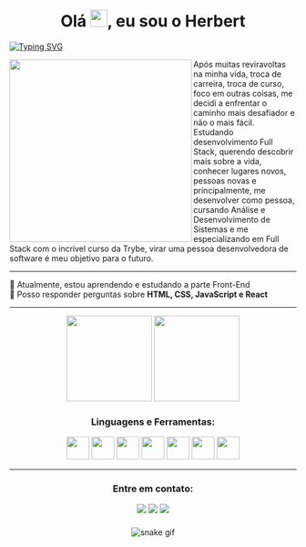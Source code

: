 
<h1 align="center">Olá  <img src="https://media.giphy.com/media/hvRJCLFzcasrR4ia7z/giphy.gif" width="30px"/>, eu sou o Herbert </h1>

[![Typing SVG](https://readme-typing-svg.demolab.com?font=Fira+Code&pause=1000&color=8B8989&center=true&vCenter=true&width=1000&lines=Dev+Full+stack+em+forma%C3%A7%C3%A3o;sempre+em+constante+desenvolvimento+pessoal)](https://git.io/typing-svg)

<img align="left" src="https://camo.githubusercontent.com/8bf6f6d78abc81fcf9c49f10649423e73ea44bc248e83aaae8759d401c829a84/68747470733a2f2f70687973696373677572756b756c2e66696c65732e776f726470726573732e636f6d2f323031392f30322f6368617261637465722d312e676966" width="320px"> Após muitas reviravoltas na minha vida, troca de carreira, troca de curso, foco em outras coisas, me decidi a enfrentar o caminho mais desafiador e não o mais fácil. Estudando desenvolvimento Full Stack, querendo descobrir mais sobre a vida, conhecer lugares novos, pessoas novas e principalmente, me desenvolver como pessoa, cursando Análise e Desenvolvimento de Sistemas e me especializando em Full Stack com o incrível curso da Trybe, virar uma pessoa desenvolvedora de software é meu objetivo para o futuro.

**********
<div align="left">
🌱 Atualmente, estou aprendendo e estudando a parte Front-End<br>
💬 Posso responder perguntas sobre <strong>HTML, CSS, JavaScript e React</strong><br>
</div>

***************	

<div align="center">
  <img height="150em" src="https://github-readme-stats-eight-theta.vercel.app/api?username=herbertho&show_icons=true&theme=dark&include_all_commits=true&count_private=true"/>
  <img height="150em" src="https://github-readme-stats-eight-theta.vercel.app/api/top-langs/?username=herbertho&layout=compact&langs_count=8&theme=dark"/>
<div>	
	
	
<h3 align="center">Linguagens e Ferramentas:</h3>
<p align="center"><img height="40" width="40" src="https://cdn.simpleicons.org/css3/8B8989" /> <img height="40" width="40" src="https://cdn.simpleicons.org/html5/8B8989"/> <img height="40" width="40" src="https://cdn.simpleicons.org/javascript/8B8989"/> <img height="40" width="40" src="https://cdn.simpleicons.org/react/8B8989"/> <img height="40" width="40" src="https://cdn.simpleicons.org/npm/8B8989"/> <img height="40" width="40" src="https://cdn.simpleicons.org/jest/8B8989"/> <img height="40" width="40" src="https://cdn.simpleicons.org/ubuntu/8B8989"/></p></div>
</div>

*******************

<h3 align="center">Entre em contato:</h3>
<p align="center"><a href="https://api.whatsapp.com/send?phone=5541997780160&text=Ol%C3%A1!%20Peguei%20seu%20n%C3%BAmero%20no%20seu%20GitHub,%20podemos%20conversar?" target="blank"><img src="https://custom-icon-badges.demolab.com/badge/-Whatsapp-8B8989?style=for-the-badge&logo=whatsapp&logoColor=white"></a>
<a href="https://linkedin.com/in/herberthodev" target="blank"><img src="https://custom-icon-badges.demolab.com/badge/-LinkedIn-8B8989?style=for-the-badge&logo=linkedin&logoColor=white"></a>
<a href="https://www.instagram.com/herbert_ho" target="blank"><img src="https://custom-icon-badges.demolab.com/badge/-Instagram-8B8989?style=for-the-badge&logo=instagram&logoColor=white"></a>
</p>

###
<div align="center">
  
  ![snake gif](https://github.com/herbertho/herbertho/blob/output/github-contribution-grid-snake.svg)
  
</div>
